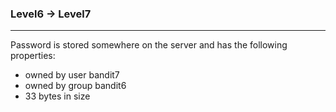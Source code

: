 ### Level6 -> Level7
<hr/>
Password is stored somewhere on the server and has the following properties:<br/>
<ul>
<li>owned by user bandit7</li>
<li>owned by group bandit6</li>
<li>33 bytes in size</li>
</ul>